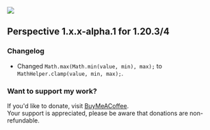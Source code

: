 ![](https://mclegoman.com/images/a/a7/Perspective_Development_Logo.png)  

## Perspective 1.x.x-alpha.1 for 1.20.3/4
### Changelog
- Changed `Math.max(Math.min(value, min), max);` to `MathHelper.clamp(value, min, max);`.  

### Want to support my work?  
If you'd like to donate, visit [BuyMeACoffee](https://www.buymeacoffee.com/mclegoman).  
Your support is appreciated, please be aware that donations are non-refundable.  